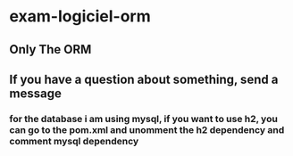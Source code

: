 ﻿# exam-logiciel-orm

 ## Only The ORM

 ## If you have a question about something, send a message

 ### for the database i am using mysql, if you want to use h2, you can go to the pom.xml and unomment the h2 dependency and comment mysql dependency
